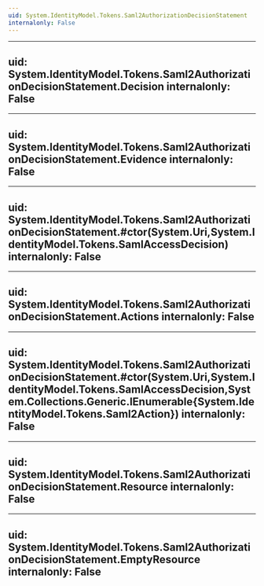 ```yaml
---
uid: System.IdentityModel.Tokens.Saml2AuthorizationDecisionStatement
internalonly: False
---
```


---
uid: System.IdentityModel.Tokens.Saml2AuthorizationDecisionStatement.Decision
internalonly: False
---

---
uid: System.IdentityModel.Tokens.Saml2AuthorizationDecisionStatement.Evidence
internalonly: False
---

---
uid: System.IdentityModel.Tokens.Saml2AuthorizationDecisionStatement.#ctor(System.Uri,System.IdentityModel.Tokens.SamlAccessDecision)
internalonly: False
---

---
uid: System.IdentityModel.Tokens.Saml2AuthorizationDecisionStatement.Actions
internalonly: False
---

---
uid: System.IdentityModel.Tokens.Saml2AuthorizationDecisionStatement.#ctor(System.Uri,System.IdentityModel.Tokens.SamlAccessDecision,System.Collections.Generic.IEnumerable{System.IdentityModel.Tokens.Saml2Action})
internalonly: False
---

---
uid: System.IdentityModel.Tokens.Saml2AuthorizationDecisionStatement.Resource
internalonly: False
---

---
uid: System.IdentityModel.Tokens.Saml2AuthorizationDecisionStatement.EmptyResource
internalonly: False
---
